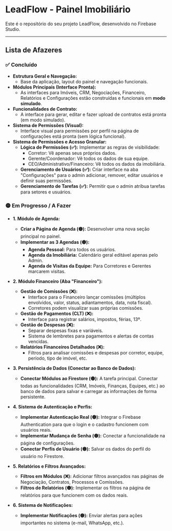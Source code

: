 # LeadFlow - Painel Imobiliário

Este é o repositório do seu projeto LeadFlow, desenvolvido no Firebase Studio.

---

## Lista de Afazeres

### ✅ Concluído
- **Estrutura Geral e Navegação:**
  - Base da aplicação, layout do painel e navegação funcionais.
- **Módulos Principais (Interface Pronta):**
  - As interfaces para Imóveis, CRM, Negociações, Financeiro, Relatórios e Configurações estão construídas e funcionais em **modo simulado**.
- **Funcionalidades de Contrato:**
  - A interface para gerar, editar e fazer upload de contratos está pronta (em modo simulado).
- **Sistema de Permissões (Visual):**
  - Interface visual para permissões por perfil na página de configurações está pronta (sem lógica funcional).
- **Sistema de Permissões e Acesso Granular:**
    -   **Lógica de Permissões (✅):** Implementar as regras de visibilidade:
        -   Corretor: Vê apenas seus próprios dados.
        -   Gerente/Coordenador: Vê todos os dados de sua equipe.
        -   CEO/Administrativo/Financeiro: Vê todos os dados da imobiliária.
    -   **Gerenciamento de Usuários (✅):** Criar interface na aba "Configurações" para o admin adicionar, remover, editar usuários e definir suas permissões.
    -   **Gerenciamento de Tarefas (✅):** Permitir que o admin atribua tarefas para setores e usuários.


### 🟡 Em Progresso / A Fazer

- **1. Módulo de Agenda:**
    -   **Criar a Página de Agenda (🟡):** Desenvolver uma nova seção principal no painel.
    -   **Implementar as 3 Agendas (🟡):**
        -   **Agenda Pessoal:** Para todos os usuários.
        -   **Agenda da Imobiliária:** Calendário geral editável apenas pelo Admin.
        -   **Agenda de Visitas da Equipe:** Para Corretores e Gerentes marcarem visitas.

- **2. Módulo Financeiro (Aba "Financeiro"):**
    -   **Gestão de Comissões (❌):**
        -   Interface para o Financeiro lançar comissões (múltiplos envolvidos, valor, status, adiantamentos, data, nota fiscal).
        -   Corretores podem visualizar suas próprias comissões.
    -   **Gestão de Pagamentos (CLT) (❌):**
        -   Interface para registrar salários, impostos, férias, 13º.
    -   **Gestão de Despesas (❌):**
        -   Separar despesas fixas e variáveis.
        -   Sistema de lembretes para pagamentos e alertas de contas vencidas.
    -   **Relatórios Financeiros Detalhados (❌):**
        -   Filtros para analisar comissões e despesas por corretor, equipe, período, tipo de imóvel, etc.

- **3. Persistência de Dados (Conectar ao Banco de Dados):**
    -   **Conectar Módulos ao Firestore (🟡):** A tarefa principal. Conectar todas as funcionalidades (CRM, Imóveis, Finanças, Equipes, etc.) ao banco de dados para salvar e carregar as informações de forma persistente.

- **4. Sistema de Autenticação e Perfis:**
    -   **Implementar Autenticação Real (🟡):** Integrar o Firebase Authentication para que o login e o cadastro funcionem com usuários reais.
    -   **Implementar Mudança de Senha (🟡):** Conectar a funcionalidade na página de configurações.
    -   **Conectar Perfis de Usuário (🟡):** Salvar os dados do perfil do usuário no Firestore.

- **5. Relatórios e Filtros Avançados:**
    -   **Filtros em Módulos (❌):** Adicionar filtros avançados nas páginas de Negociação, Contratos, Processos e Comissões.
    -   **Filtros de Relatórios (🟡):** Implementar os filtros na página de relatórios para que funcionem com os dados reais.

- **6. Sistema de Notificações:**
    -   **Implementar Notificações (🟡):** Enviar alertas para ações importantes no sistema (e-mail, WhatsApp, etc.).

